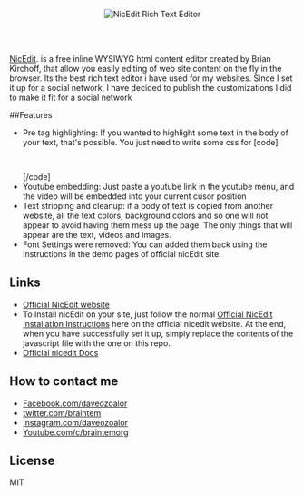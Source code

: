 <br><br>
<p align="center">
  <img src="http://i1.wp.com/blogupstairs.com/wp-content/uploads/2012/01/niceedit.png?w=582" alt="NicEdit Rich Text Editor"/>
</p>
<br><br>


  [NicEdit](http://nicedit.com). is a free inline WYSIWYG html content editor created by Brian Kirchoff, that allow you easily editing of web site content on the fly in the browser. Its the best
  rich text editor i have used for my websites. Since I set it up for a social network, I have decided to publish the customizations I did to make it fit for a social network
  
##Features
 - Pre tag highlighting: If you wanted to highlight some text in the body of your text, that's possible. You just need to write some css for [code]<pre> </pre>[/code]
 - Youtube embedding: Just paste a youtube link in the youtube menu, and the video will be embedded into your current cusor position
 - Text stripping and cleanup: if a body of text is copied from another website, all the text colors, background colors and so one will not appear to avoid having them mess up the page. The only things that will appear are the text, videos and images. 
 - Font Settings were removed: You can added them back using the instructions in the demo pages of official nicEdit site.
 

## Links

  - [Official NicEdit website](http://nicedit.com)
  - To Install nicEdit on your site, just follow the normal [Official NicEdit Installation Instructions](http://nicedit.com/demos.php) here on the official nicedit website. At the end, when you
  have successfully set it up, simply replace the contents of the javascript file with the one on this repo. 
  - [Official nicedit Docs](http://nicedit.com/docs.php)

## How to contact me
- [Facebook.com/daveozoalor](Facebook.com/daveozoalor)
- [twitter.com/braintem](twitter.com/braintem)
- [Instagram.com/daveozoalor](Instagram.com/daveozoalor)
- [Youtube.com/c/braintemorg](Youtube.com/c/braintemorg)

## License

MIT 
